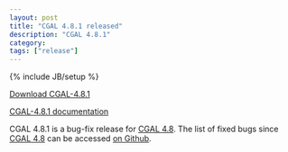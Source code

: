 ```yaml
---
layout: post
title: "CGAL 4.8.1 released"
description: "CGAL 4.8.1"
category: 
tags: ["release"]
---
```

{% include JB/setup %}

<i class="bi bi-arrow-down-circle"></i>
<a href="https://github.com/CGAL/cgal/releases/tag/releases%2FCGAL-4.8.1">Download CGAL-4.8.1</a>

<i class="bi bi-book"></i>
<a href="https://doc.cgal.org/4.8.1/Manual/index.html">CGAL-4.8.1 documentation</a>

<p>CGAL 4.8.1 is a bug-fix release for <a href="../../../../2016/04/08/cgal48">CGAL 4.8</a>.
The list of fixed bugs since <a href="../../../../2016/04/08/cgal48">CGAL 4.8</a>
can be accessed <a href="https://github.com/CGAL/cgal/issues?q=milestone%3A4.8.1">on Github</a>.</p>
